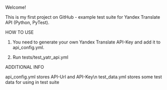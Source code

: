 Welcome!

This is my first project on GitHub - example test suite for Yandex Translate API (Python, PyTest).


HOW TO USE

1. You need to generate your own Yandex Translate API-Key and add it to api_config.yml.

2. Run tests/test_yatr_api.yml


ADDITIONAL INFO

api_config.yml stores API-Url and API-Key\n 
test_data.yml stores some test data for using in test suite

